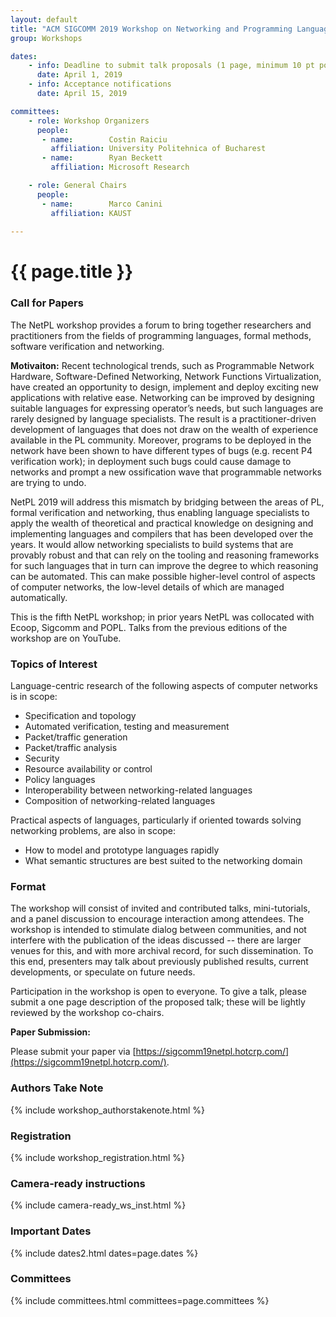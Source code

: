 ```yaml
---
layout: default
title: "ACM SIGCOMM 2019 Workshop on Networking and Programming Languages (NetPL 2019)"
group: Workshops

dates:
    - info: Deadline to submit talk proposals (1 page, minimum 10 pt point)
      date: April 1, 2019
    - info: Acceptance notifications
      date: April 15, 2019

committees:
    - role: Workshop Organizers
      people:
       - name:        Costin Raiciu 
         affiliation: University Politehnica of Bucharest
       - name:        Ryan Beckett
         affiliation: Microsoft Research

    - role: General Chairs
      people:
       - name:        Marco Canini
         affiliation: KAUST
                           
---
```


# {{ page.title }}

### Call for Papers
The NetPL workshop provides a forum to bring together researchers and practitioners from the fields of programming languages, formal methods, software verification and networking.

**Motivaiton:**
Recent technological trends, such as Programmable Network Hardware, Software-Defined Networking, Network Functions Virtualization, have created an opportunity to design, implement and deploy exciting new applications with relative ease.  Networking can be improved by designing suitable languages for expressing operator’s needs, but such languages are rarely designed by language specialists. The result is a practitioner-driven development of languages that does not draw on the wealth of experience available in the PL community. Moreover, programs to be deployed in the network have been shown to have different types of bugs (e.g. recent P4 verification work); in deployment such bugs could cause damage to networks and prompt a new ossification wave that programmable networks are trying to undo.

NetPL 2019 will address this mismatch by bridging between the areas of PL, formal verification and networking, thus enabling language specialists to apply the wealth of theoretical and practical knowledge on designing and implementing languages and compilers that has been developed over the years. It would allow networking specialists to build systems that are provably robust and that can rely on the tooling and reasoning frameworks for such languages that in turn can improve the degree to which reasoning can be automated. This can make possible higher-level control of aspects of computer networks, the low-level details of which are managed automatically.

This is the fifth NetPL workshop; in prior years NetPL was collocated with Ecoop, Sigcomm and POPL. Talks from the previous editions of the workshop are on YouTube.

### Topics of Interest 
Language-centric research of the following aspects of computer networks is in scope:
- Specification and topology
- Automated verification, testing and measurement
- Packet/traffic generation
- Packet/traffic analysis
- Security
- Resource availability or control
- Policy languages
- Interoperability between networking-related languages
- Composition of networking-related languages

Practical aspects of languages, particularly if oriented towards solving networking problems, are also in scope:
- How to model and prototype languages rapidly
- What semantic structures are best suited to the networking domain

### Format 
The workshop will consist of invited and contributed talks, mini-tutorials, and a panel discussion to encourage interaction among attendees. The workshop is intended to stimulate dialog between communities, and not interfere with the publication of the ideas discussed -- there are larger venues for this, and with more archival record, for such dissemination. To this end, presenters may talk about previously published results, current developments, or speculate on future needs. 

Participation in the workshop is open to everyone. To give a talk, please submit a one page description of the proposed talk; these will be lightly reviewed by the workshop co-chairs.
 
**Paper Submission:**

Please submit your paper via [https://sigcomm19netpl.hotcrp.com/](https://sigcomm19netpl.hotcrp.com/). 

### Authors Take Note
{% include workshop_authorstakenote.html %}

### Registration
{% include workshop_registration.html %}

### Camera-ready instructions
{% include camera-ready_ws_inst.html %}


### <i class="fa fa-calendar"></i> Important Dates

{% include dates2.html dates=page.dates %}

### Committees

{% include committees.html committees=page.committees %}
